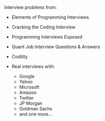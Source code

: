 Interview problems from:
* Elements of Programming Interviews
* Cracking the Coding Interview
* Programming Interviews Exposed
* Quant Job Interview Questions & Answers
* Codility

* Real interviews with:
  * Google
  * Yahoo
  * Microsoft
  * Amazon
  * Twitter
  * JP Morgan
  * Goldman Sachs
  * and one more...
